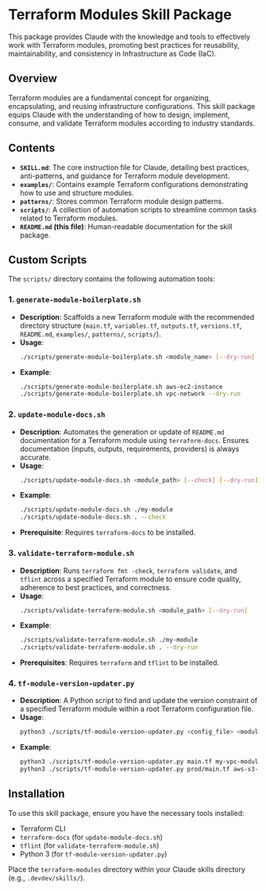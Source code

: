 # Terraform Modules Skill Package

This package provides Claude with the knowledge and tools to effectively work with Terraform modules, promoting best practices for reusability, maintainability, and consistency in Infrastructure as Code (IaC).

## Overview

Terraform modules are a fundamental concept for organizing, encapsulating, and reusing infrastructure configurations. This skill package equips Claude with the understanding of how to design, implement, consume, and validate Terraform modules according to industry standards.

## Contents

- **`SKILL.md`**: The core instruction file for Claude, detailing best practices, anti-patterns, and guidance for Terraform module development.
- **`examples/`**: Contains example Terraform configurations demonstrating how to use and structure modules.
- **`patterns/`**: Stores common Terraform module design patterns.
- **`scripts/`**: A collection of automation scripts to streamline common tasks related to Terraform modules.
- **`README.md` (this file)**: Human-readable documentation for the skill package.

## Custom Scripts

The `scripts/` directory contains the following automation tools:

### 1. `generate-module-boilerplate.sh`

- **Description**: Scaffolds a new Terraform module with the recommended directory structure (`main.tf`, `variables.tf`, `outputs.tf`, `versions.tf`, `README.md`, `examples/`, `patterns/`, `scripts/`).
- **Usage**:
    ```bash
    ./scripts/generate-module-boilerplate.sh <module_name> [--dry-run]
    ```
- **Example**:
    ```bash
    ./scripts/generate-module-boilerplate.sh aws-ec2-instance
    ./scripts/generate-module-boilerplate.sh vpc-network --dry-run
    ```

### 2. `update-module-docs.sh`

- **Description**: Automates the generation or update of `README.md` documentation for a Terraform module using `terraform-docs`. Ensures documentation (inputs, outputs, requirements, providers) is always accurate.
- **Usage**:
    ```bash
    ./scripts/update-module-docs.sh <module_path> [--check] [--dry-run]
    ```
- **Example**:
    ```bash
    ./scripts/update-module-docs.sh ./my-module
    ./scripts/update-module-docs.sh . --check
    ```
- **Prerequisite**: Requires `terraform-docs` to be installed.

### 3. `validate-terraform-module.sh`

- **Description**: Runs `terraform fmt -check`, `terraform validate`, and `tflint` across a specified Terraform module to ensure code quality, adherence to best practices, and correctness.
- **Usage**:
    ```bash
    ./scripts/validate-terraform-module.sh <module_path> [--dry-run]
    ```
- **Example**:
    ```bash
    ./scripts/validate-terraform-module.sh ./my-module
    ./scripts/validate-terraform-module.sh . --dry-run
    ```
- **Prerequisites**: Requires `terraform` and `tflint` to be installed.

### 4. `tf-module-version-updater.py`

- **Description**: A Python script to find and update the version constraint of a specified Terraform module within a root Terraform configuration file.
- **Usage**:
    ```bash
    python3 ./scripts/tf-module-version-updater.py <config_file> <module_name> <new_version> [--dry-run]
    ```
- **Example**:
    ```bash
    python3 ./scripts/tf-module-version-updater.py main.tf my-vpc-module "~> 2.0.0"
    python3 ./scripts/tf-module-version-updater.py prod/main.tf aws-s3-bucket "1.0.5" --dry-run
    ```

## Installation

To use this skill package, ensure you have the necessary tools installed:
- Terraform CLI
- `terraform-docs` (for `update-module-docs.sh`)
- `tflint` (for `validate-terraform-module.sh`)
- Python 3 (for `tf-module-version-updater.py`)

Place the `terraform-modules` directory within your Claude skills directory (e.g., `.devdev/skills/`).
